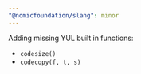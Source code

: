 ```yaml
---
"@nomicfoundation/slang": minor
---
```


Adding missing YUL built in functions:

- `codesize()`
- `codecopy(f, t, s)`
